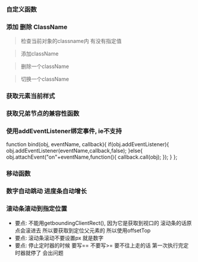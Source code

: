 ### 自定义函数

### 添加 删除 ClassName
> 检查当前对象的classname内 有没有指定值
<!-- 
    function hasClass(obj, cssName){
        let reg = new RegExp('\\b'+cssName+'\\b');
        return reg.test(obj.className)
    }   
    结果为一个布尔值
-->
> 添加className
<!-- 
    function addClass(obj, cssName){
        obj.className += ' '+cssName;
    };
 -->
> 删除一个className
<!-- 
    function removeClass(obj, cssName){
    let reg = new RegExp('\\b'+cssName+'\\b');
    obj.className = obj.className.replace(reg, '');
};
-->
> 切换一个className
<!-- 
    function toggleClass(obj, cssName){
        if(hasClass(obj, cssName)){
            removeClass(obj, cssName);
        }else{
            addClass(obj, cssName);
        }
    }; 
-->



### 获取元素当前样式
<!-- 
    function getStyle(obj, attr){
        if(window.getComputedStyle){
            return getComputedStyle(obj, null)[attr];
        }else{
            return obj.currentStyle[attr];
        }
    };
 -->


### 获取兄弟节点的兼容性函数
<!-- 
    function getNextElementSibling(element) {

        // 把元素传进来 给变量 el
        let el = element;
        while (el = el.nextSibling) {
            if (el.nodeType == 1) {
                return el
            }
        }
        return null
    }
 -->



### 使用addEventListener绑定事件, ie不支持
function bind(obj, eventName, callback){
    if(obj.addEventListener){
        obj.addEventListener(eventName,callback,false);
    }else{
        obj.attachEvent("on"+eventName,function(){
            callback.call(obj);
        });
    }
};


### 移动函数
<!-- 
function move(obj, target, speed, callback){

    clearInterval(obj.timer);

    // 为了让传递speed时都传正, 所以一上来获取元素现在的位置
    // 来判断speed应该是正还是负
    let nowSite = obj.offsetLeft;

    // 现在的位置 < 目标 speed应该为正, 现在位置 > 目标 speed应该为负
    if(nowSite > target){
        speed = -speed;
    }

    obj.timer = setInterval(function(){

        let currentX = obj.offsetLeft;
        let newX = currentX + speed;

        if(speed < 0 && newX < target || speed > 0 && newX > target){
            newX = target;
        }

        obj.style.left = newX + 'px';
        if(newX === target){
            clearInterval(obj.timer);

            // 这里为了不需要回调函数时 不会报错
            // 如果有你就调 没有的话就不调了
            callback && callback();		
        }
    },30)
    
}; 
-->


### 数字自动跳动 进度条自动增长

<!-- 
    // numShowSite
    let numShowSite = document.querySelector('.test');

    // container
    let bar = document.querySelector('.bar');

    // obj
    let bCon = document.querySelector('.bar-con');
    
    // destination
    let destination = numShowSite.getAttribute('data-destination');

    // 封装的函数
    function running(numShowSite, obj, container, destination){
        let distance = container.offsetWidth;

        obj.timer = setInterval(() => {
            let originalW = obj.offsetWidth;
            let newestW = originalW + 6;
            if(newestW === Math.round(destination*distance/100)){
                clearInterval(obj.timer);
            }
            numShowSite.innerHTML = Math.floor(newestW/distance*100)+'%';
            obj.style.width = newestW + 'px';
        }, 20);
    }
    running(numShowSite, bCon, bar, destination);
 -->

<!-- 
    // 原有的操作
    timer = setInterval(() => {
        let originalW = bCon.offsetWidth;
        let newestW = originalW + 6;
        if(newestW === Math.round(destination*distance/100)){
            clearInterval(timer);
        }
        p.innerHTML = Math.floor(newestW/distance*100)+'%';
        bCon.style.width = newestW + 'px';
    }, 20);
 -->


### 滚动条滚动到指定位置
- 要点: 不能用getboundingClientRect(), 因为它是获取到视口的 滚动条的话原点会滚进去 所以要获取到定位父元素的 所以使用offsetTop
- 要点: 滚动条滚动不要设置px 就是数字
- 要点: 停止定时器的时候 要写== 不要写>= 要不往上走的话 第一次执行完定时器就停了 会出问题

<!--   

    let colorArr = ['#E91E63', '#CDDC39', '#3F51B5', '#FF5722'];
    let boxs = document.querySelectorAll('.test');
    for(let i=0; i<colorArr.length; i++){
        boxs[i].style.background = colorArr[i];
    }

    let btns = document.querySelectorAll('.btn');

    for(let i=0; i<colorArr.length; i++){
        btns[i].style.background = colorArr[i];
        btns[i].index = i;
        btns[i].onclick = function(){
            
            scroll(boxs[this.index], 10);
        };
    }

    
    function scroll(obj, speed){
        clearInterval(obj.timer);
        
        let destination = Math.round(obj.offsetTop);	
        let originalY = Math.round(document.documentElement.scrollTop);
        if(originalY > destination){
            speed = -speed;
        }
        obj.timer = setInterval(function(){
            let newestY = (originalY += speed);
            if(speed < 0 && newestY < destination || speed > 0 && newestY > destination){
                newestY = destination;
            }
            document.documentElement.scrollTop = newestY;
            if(newestY == destination){
                clearInterval(obj.timer);
            }
        },10);
    };
 -->